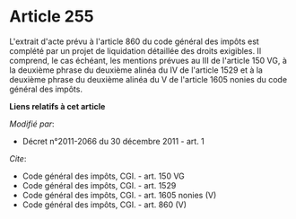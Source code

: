 # Article 255

L'extrait d'acte prévu à l'article 860 du code général des impôts est complété par un projet de liquidation détaillée des
droits exigibles. Il comprend, le cas échéant, les mentions prévues au III de l'article 150 VG, à la deuxième phrase du
deuxième alinéa du IV de l'article 1529 et à la deuxième phrase du deuxième alinéa du V de l'article 1605 nonies du code
général des impôts.

**Liens relatifs à cet article**

_Modifié par_:

  - Décret n°2011-2066 du 30 décembre 2011 - art. 1

_Cite_:

  - Code général des impôts, CGI. - art. 150 VG
  - Code général des impôts, CGI. - art. 1529
  - Code général des impôts, CGI. - art. 1605 nonies (V)
  - Code général des impôts, CGI. - art. 860 (V)
